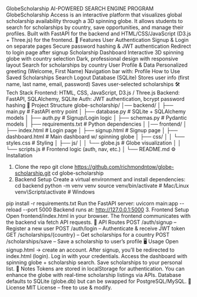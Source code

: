 
GlobeScholarship AI-POWERED SEARCH ENGINE PROGRAM
GlobeScholarship Access is an interactive platform that visualizes global scholarship availability through a 3D spinning globe.
It allows students to search for scholarships by country, save opportunities, and manage their profiles.
Built with FastAPI for the backend and HTML/CSS/JavaScript (D3.js + Three.js) for the frontend.
🚀 Features
User Authentication
Signup & Login on separate pages
Secure password hashing & JWT authentication
Redirect to login page after signup
Scholarship Dashboard
Interactive 3D spinning globe with country selection
Dark, professional design with responsive layout
Search for scholarships by country
User Profile & Data
Personalized greeting (Welcome, First Name)
Navigation bar with:
Profile
How to Use
Saved Scholarships
Search
Logout
Database (SQLite)
Stores user info (first name, last name, email, password)
Saves user-selected scholarships
🛠️ Tech Stack
Frontend: HTML, CSS, JavaScript, D3.js / Three.js
Backend: FastAPI, SQLAlchemy, SQLite
Auth: JWT authentication, bcrypt password hashing
📂 Project Structure
globe-scholarship/
│── backend/
│   ├── main.py              # FastAPI entry point
│   ├── database.py          # SQLite + SQLAlchemy models
│   ├── auth.py              # Signup/Login logic
│   ├── schemas.py           # Pydantic models
│   ├── requirements.txt     # Python dependencies
│
│── frontend/
│   ├── index.html           # Login page
│   ├── signup.html          # Signup page
│   ├── dashboard.html       # Main dashboard w/ spinning globe
│   ├── css/
│   │   └── styles.css       # Styling
│   ├── js/
│   │   └── globe.js         # Globe visualization
│   │   └── scripts.js       # Frontend logic (auth, nav, etc.)
│
└── README.md
⚙️ Installation
1. Clone the repo
git clone https://github.com/richmondntow/globe-scholarship.git
cd globe-scholarship
2. Backend Setup
Create a virtual environment and install dependencies:
cd backend
python -m venv venv
source venv/bin/activate   # Mac/Linux
venv\Scripts\activate      # Windows

pip install -r requirements.txt
Run the FastAPI server:
uvicorn main:app --reload --port 5000
Backend runs at: http://127.0.0.1:5000
3. Frontend Setup
Open frontend/index.html in your browser.
The frontend communicates with the backend via fetch API requests.
🔑 API Routes
POST /auth/signup – Register a new user
POST /auth/login – Authenticate & receive JWT token
GET /scholarships/{country} – Get scholarships for a country
POST /scholarships/save – Save a scholarship to user’s profile
🖥️ Usage
Open signup.html → create an account.
After signup, you’ll be redirected to index.html (login).
Log in with your credentials.
Access the dashboard with spinning globe + scholarship search.
Save scholarships to your personal list.
📌 Notes
Tokens are stored in localStorage for authentication.
You can enhance the globe with real-time scholarship listings via APIs.
Database defaults to SQLite (globe.db) but can be swapped for PostgreSQL/MySQL.
📜 License
MIT License – free to use & modify.
